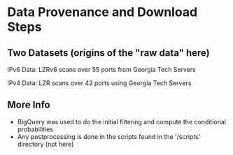# Data Provenance and Download Steps

## Two Datasets (origins of the "raw data" here)
IPv6 Data: LZRv6 scans over 55 ports from Georgia Tech Servers

IPv4 Data: LZR scans over 42 ports using Georgia Tech Servers

## More Info
- BigQuery was used to do the initial filtering and compute the conditional probabilities
- Any postprocessing is done in the scripts found in the '/scripts' directory (not here)

